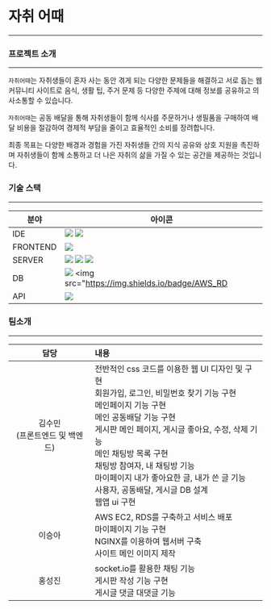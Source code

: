 # 자취 어때
---
### 프로젝트 소개
---
`자취어때`는 자취생들이 혼자 사는 동안 겪게 되는 다양한 문제들을 해결하고 서로 돕는 웹 커뮤니티 사이트로 음식, 생활 팁, 주거 문제 등 다양한 주제에 대해 정보를 공유하고 의사소통할 수 있습니다. 

`자취어때`는 공동 배달을 통해 자취생들이 함께 식사를 주문하거나 생필품을 구매하여 배달 비용을 절감하여 경제적 부담을 줄이고 효율적인 소비를 장려합니다. 

최종 목표는 다양한 배경과 경험을 가진 자취생들 간의 지식 공유와 상호 지원을 촉진하며 자취생들이 함께 소통하고 더 나은 자취의 삶을 가질 수 있는 공간을 제공하는 것입니다.

### 기술 스택
---
| 분야        | 아이콘                                                                                           |
|-------------|--------------------------------------------------------------------------------------------------|
| IDE         | <img src="https://img.shields.io/badge/VSCode-007ACC?style=flat&logo=visual-studio-code&logoColor=white" /> <img src="https://img.shields.io/badge/MySQL_Workbench-4479A1?style=flat&logo=mysql&logoColor=white"  />  |
| FRONTEND    | <img src="https://img.shields.io/badge/React-61DAFB?style=flat&logo=react&logoColor=black"/>                |
| SERVER      | <img src="https://img.shields.io/badge/Nginx-009639?style=flat&logo=nginx&logoColor=white"  /> <img src="https://img.shields.io/badge/AWS_EC2-232F3E?style=flat&logo=amazon-aws&logoColor=white" /> <img src="https://img.shields.io/badge/Express-000000?style=flat&logo=express&logoColor=white"  />               |
| DB          | <img src="https://img.shields.io/badge/MySQL-4479A1?style=flat&logo=mysql&logoColor=white" /> <img src="https://img.shields.io/badge/AWS_RD|S-527FFF?style=flat&logo=amazon-aws&logoColor=white"  />               |
| API         | <img src="https://img.shields.io/badge/Kakao_Map_API-FFCD00?style=flat&logo=kakao&logoColor=black" />        |

### 팀소개
---

|담당   |내용   |
|:-------:|:-------|
|김수민<br>(프론트엔드 및 백엔드)|전반적인 css 코드를 이용한 웹 UI 디자인 및 구현<br> 회원가입, 로그인, 비밀번호 찾기 기능 구현<br>메인페이지 기능 구현<br> 메인 공동배달 기능 구현<br> 게시판 메인 페이지, 게시글 좋아요, 수정, 삭제 기능 <br> 메인 채팅방 목록 구현 <br> 채팅방 참여자, 내 채팅방 기능<br> 마이페이지 내가 좋아요한 글, 내가 쓴 글 기능 <br> 사용자, 공동배달, 게시글 DB 설계<br> 웹앱 ui 구현|
|이승아|AWS EC2, RDS를 구축하고 서비스 배포 <br> 마이페이지 기능 구현 <br> NGINX를 이용하여 웹서버 구축<br> 사이트 메인 이미지 제작|
|홍성진|socket.io를 활용한 채팅 기능<br> 게시판 작성 기능 구현<br> 게시글 댓글 대댓글 기능|


